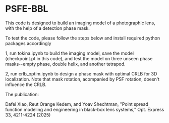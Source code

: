 # PSFE-BBL
This code is designed to build an imaging model of a photographic lens, with the help of a detection phase mask.

To test the code, please follow the steps below and install required python packages accordingly 

1, run tokina.ipynb to build the imaging model, save the model (checkpoint.pt in this code), and test the model on three unseen phase masks--empty phase, double helix, and another tetrapod.

2, run crlb_optim.ipynb to design a phase mask with optimal CRLB for 3D localization. Note that mask rotation, acompanied by PSF rotation, doesn't influence the CRLB.

The publication:

Dafei Xiao, Reut Orange Kedem, and Yoav Shechtman, "Point spread function modeling and engineering in black-box lens systems," Opt. Express 33, 4211-4224 (2025)
